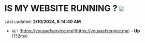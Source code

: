 # IS MY WEBSITE RUNNING ? [![](https://img.shields.io/static/v1?label=Sponsor&message=%E2%9D%A4&logo=GitHub&color=%23fe8e86)](https://github.com/sponsors/<username>)

Last updated: **2/10/2024, 8:14:40 AM**

- `GET` [https://youssefservice.me](https://youssefservice.me) - **Up** (132ms)
